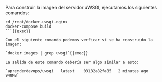 Para construir la imagen del servidor uWSGI, ejecutamos los siguientes comandos:

```
cd /root/docker-uwsgi-nginx
docker-compose build
```{{exec}}

Con el siguiente comando podemos verficar si se ha construido la imagen:

`docker images | grep uwsgi`{{exec}}

La salida de este comando debería ser algo similar a esto:

`aprenderdevops/uwsgi   latest    03132a82fa85   2 minutes ago   948MB`